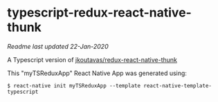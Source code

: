 # typescript-redux-react-native-thunk

*Readme last updated 22-Jan-2020*

A Typescript version of [jkoutavas/redux-react-native-thunk](https://github.com/jkoutavas/redux-react-native-thunk)

This "myTSReduxApp" React Native App was generated using:

```
$ react-native init myTSReduxApp --template react-native-template-typescript
```
